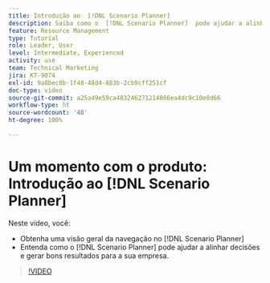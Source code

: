 ```yaml
---
title: Introdução ao  [!DNL Scenario Planner]
description: Saiba como o  [!DNL Scenario Planner]  pode ajudar a alinhar decisões e gerar bons resultados para a sua empresa. Saiba como navegar no [!DNL Scenario Planner].
feature: Resource Management
type: Tutorial
role: Leader, User
level: Intermediate, Experienced
activity: use
team: Technical Marketing
jira: KT-9074
exl-id: 9a8bec0b-1f48-48d4-883b-2cb9cff251cf
doc-type: video
source-git-commit: a25a49e59ca483246271214886ea4dc9c10e8d66
workflow-type: ht
source-wordcount: '48'
ht-degree: 100%

---
```


# Um momento com o produto: Introdução ao [!DNL Scenario Planner]

Neste vídeo, você:

* Obtenha uma visão geral da navegação no [!DNL Scenario Planner]
* Entenda como o [!DNL Scenario Planner] pode ajudar a alinhar decisões e gerar bons resultados para a sua empresa.

>[!VIDEO](https://video.tv.adobe.com/v/335316/?quality=12&learn=on)

